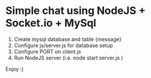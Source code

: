 # Simple chat using NodeJS + Socket.io + MySql

1. Create mysql database and table {message}
2. Configure js/server.js for database setup
3. Configure PORT on client.js
4. Run NodeJS server (i.e. node start server.js )

Enjoy :)
